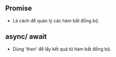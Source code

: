 ## Promise

- Là cách để quản lý các hàm bất đồng bộ.

## async/ await

- Dùng 'then' để lấy kết quả từ hàm bất đồng bộ.

